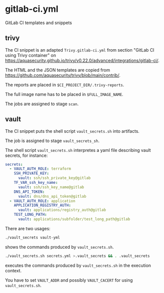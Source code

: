 # gitlab-ci.yml

GitLab CI templates and snippets

## trivy

The CI snippet is an adapted `Trivy.gitlab-ci.yml` from section "GitLab CI using Trivy container" on https://aquasecurity.github.io/trivy/v0.22.0/advanced/integrations/gitlab-ci/.

The HTML and the JSON templates are copied from https://github.com/aquasecurity/trivy/blob/main/contrib/.

The reports are placed in `$CI_PROJECT_DIR/.trivy-reports`.

The full image name has to be placed in `$FULL_IMAGE_NAME`.

The jobs are assigned to stage `scan`.

## vault

The CI snippet puts the shell script `vault_secrets.sh` into artifacts.

The job is assigned to stage `vault_secrets_sh`.

The shell script `vault_secrets.sh` interpretes a yaml file describing vault secrets, for instance:

```yaml
secrets:
  - VAULT_AUTH_ROLE: terraform
    SSH_PRIVATE_KEY:
      vault: ssh/ssh_private_key@gitlab
    TF_VAR_ssh_key_name:
      vault: ssh/ssh_key_name@gitlab
    DNS_API_TOKEN:
      vault: dns/dns_api_token@gitlab
  - VAULT_AUTH_ROLE: application
    APPLICATION_REGISTRY_AUTH:
      vault: applications/registry_auth@gitlab
    TEST_LONG_PATH:
      vault: applications/subfolder/test_long_path@gitlab    
```

There are two usages:

```bash
./vault_secrets vault-yml
```

shows the commands produced by `vault_secrets.sh`.

```bash
./vault_secrets.sh secrets.yml >.vault_secrets && . .vault_secrets
```

executes the commands produced by `vault_secrets.sh` in the execution context.

You have to set `VAULT_ADDR` and possibly `VAULT_CACERT` for using `vault_secrets.sh`.

